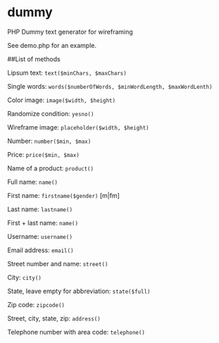 dummy
=====

PHP Dummy text generator for wireframing

See demo.php for an example.

##List of methods

Lipsum text: `text($minChars, $maxChars)`

Single words: `words($numberOfWords, $minWordLength, $maxWordLenth)`

Color image: `image($width, $height)`

Randomize condition: `yesno()`

Wireframe image: `placeholder($width, $height)`

Number: `number($min, $max)`

Price: `price($min, $max)`

Name of a product: `product()`

Full name: `name()`

First name: `firstname($gender)` [m|fm]

Last name: `lastname()`

First + last name: `name()`

Username: `username()`

Email address: `email()`

Street number and name: `street()`

City: `city()`

State, leave empty for abbreviation: `state($full)`

Zip code: `zipcode()`

Street, city, state, zip: `address()`

Telephone number with area code: `telephone()`

